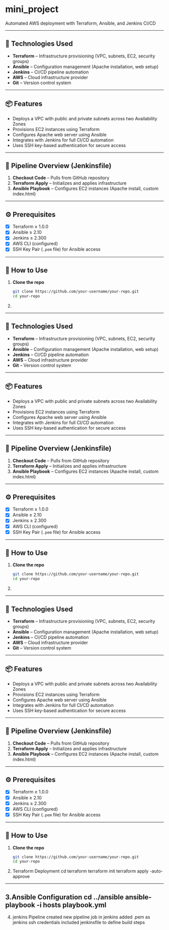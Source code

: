 # mini_project
 Automated AWS deployment with Terraform, Ansible, and Jenkins CI/CD

 

---

## 🔧 Technologies Used

- **Terraform** – Infrastructure provisioning (VPC, subnets, EC2, security groups)
- **Ansible** – Configuration management (Apache installation, web setup)
- **Jenkins** – CI/CD pipeline automation
- **AWS** – Cloud infrastructure provider
- **Git** – Version control system

---

## 📦 Features

- Deploys a VPC with public and private subnets across two Availability Zones
- Provisions EC2 instances using Terraform
- Configures Apache web server using Ansible
- Integrates with Jenkins for full CI/CD automation
- Uses SSH key-based authentication for secure access

---

## 🚀 Pipeline Overview (Jenkinsfile)

1. **Checkout Code** – Pulls from GitHub repository
2. **Terraform Apply** – Initializes and applies infrastructure
3. **Ansible Playbook** – Configures EC2 instances (Apache install, custom index.html)

---

## ⚙️ Prerequisites

- [x] Terraform ≥ 1.0.0
- [x] Ansible ≥ 2.10
- [x] Jenkins ≥ 2.300
- [x] AWS CLI (configured)
- [x] SSH Key Pair (`.pem` file) for Ansible access

---

## 📂 How to Use

1. **Clone the repo**  
   ```bash
   git clone https://github.com/your-username/your-repo.git
   cd your-repo
2. 
---

## 🔧 Technologies Used

- **Terraform** – Infrastructure provisioning (VPC, subnets, EC2, security groups)
- **Ansible** – Configuration management (Apache installation, web setup)
- **Jenkins** – CI/CD pipeline automation
- **AWS** – Cloud infrastructure provider
- **Git** – Version control system

---

## 📦 Features

- Deploys a VPC with public and private subnets across two Availability Zones
- Provisions EC2 instances using Terraform
- Configures Apache web server using Ansible
- Integrates with Jenkins for full CI/CD automation
- Uses SSH key-based authentication for secure access

---

## 🚀 Pipeline Overview (Jenkinsfile)

1. **Checkout Code** – Pulls from GitHub repository
2. **Terraform Apply** – Initializes and applies infrastructure
3. **Ansible Playbook** – Configures EC2 instances (Apache install, custom index.html)

---

## ⚙️ Prerequisites

- [x] Terraform ≥ 1.0.0
- [x] Ansible ≥ 2.10
- [x] Jenkins ≥ 2.300
- [x] AWS CLI (configured)
- [x] SSH Key Pair (`.pem` file) for Ansible access

---

## 📂 How to Use

1. **Clone the repo**  
   ```bash
   git clone https://github.com/your-username/your-repo.git
   cd your-repo
2. 
---

## 🔧 Technologies Used

- **Terraform** – Infrastructure provisioning (VPC, subnets, EC2, security groups)
- **Ansible** – Configuration management (Apache installation, web setup)
- **Jenkins** – CI/CD pipeline automation
- **AWS** – Cloud infrastructure provider
- **Git** – Version control system

---

## 📦 Features

- Deploys a VPC with public and private subnets across two Availability Zones
- Provisions EC2 instances using Terraform
- Configures Apache web server using Ansible
- Integrates with Jenkins for full CI/CD automation
- Uses SSH key-based authentication for secure access

---

## 🚀 Pipeline Overview (Jenkinsfile)

1. **Checkout Code** – Pulls from GitHub repository
2. **Terraform Apply** – Initializes and applies infrastructure
3. **Ansible Playbook** – Configures EC2 instances (Apache install, custom index.html)

---

## ⚙️ Prerequisites

- [x] Terraform ≥ 1.0.0
- [x] Ansible ≥ 2.10
- [x] Jenkins ≥ 2.300
- [x] AWS CLI (configured)
- [x] SSH Key Pair (`.pem` file) for Ansible access

---

## 📂 How to Use

1. **Clone the repo**  
   ```bash
   git clone https://github.com/your-username/your-repo.git
   cd your-repo
2. Terraform Deployment
   cd terraform
   terraform init
   terraform apply -auto-approve
---
3.Ansible Configuration
  cd ../ansible
ansible-playbook -i hosts playbook.yml
---
4. jenkins Pipeline
   created new pipeline job in jenkins
   added .pem as jenkins ssh credentials
   included jenkinsfile to define build steps



   
